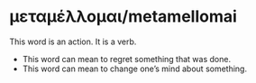 # μεταμέλλομαι/metamellomai
This word is an action. It is a verb.
* This word can mean to regret something that was done.
* This word can mean to change one’s mind about something.

